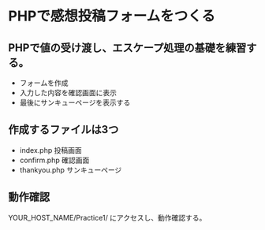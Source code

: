# PHPで感想投稿フォームをつくる

## PHPで値の受け渡し、エスケープ処理の基礎を練習する。
* フォームを作成
* 入力した内容を確認画面に表示
* 最後にサンキューページを表示する

## 作成するファイルは3つ
* index.php 投稿画面
* confirm.php 確認画面
* thankyou.php サンキューページ

## 動作確認
YOUR_HOST_NAME/Practice1/ にアクセスし、動作確認する。
